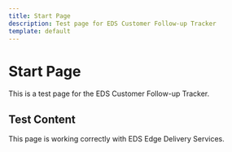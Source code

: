 ```yaml
---
title: Start Page
description: Test page for EDS Customer Follow-up Tracker
template: default
---
```


# Start Page

This is a test page for the EDS Customer Follow-up Tracker.

## Test Content

This page is working correctly with EDS Edge Delivery Services.